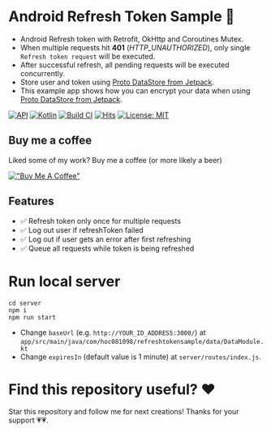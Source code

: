 # Android Refresh Token Sample :repeat_one:

- Android Refresh token with Retrofit, OkHttp and Coroutines Mutex.
- When multiple requests hit **401** (_HTTP_UNAUTHORIZED_), only single `Refresh token request` will be executed.
- After successful refresh, all pending requests will be executed concurrently.
- Store user and token using [Proto DataStore from Jetpack](https://developer.android.com/topic/libraries/architecture/datastore).
- This example app shows how you can encrypt your data when using [Proto DataStore from Jetpack](https://developer.android.com/topic/libraries/architecture/datastore).

[![API](https://img.shields.io/badge/API-23%2B-brightgreen.svg?style=flat)](https://android-arsenal.com/api?level=23)
[![Kotlin](https://img.shields.io/badge/kotlin-1.6.21-c711e1.svg?logo=kotlin)](http://kotlinlang.org)
[![Build CI](https://github.com/hoc081098/Refresh-Token-Sample/actions/workflows/build.yml/badge.svg)](https://github.com/hoc081098/Refresh-Token-Sample/actions/workflows/build.yml)
[![Hits](https://hits.seeyoufarm.com/api/count/incr/badge.svg?url=https%3A%2F%2Fgithub.com%2Fhoc081098%2FRefresh-Token-Sample&count_bg=%2379C83D&title_bg=%23555555&icon=&icon_color=%23E7E7E7&title=hits&edge_flat=false)](https://hits.seeyoufarm.com)
[![License: MIT](https://img.shields.io/badge/License-MIT-purple.svg)](https://opensource.org/licenses/MIT)

## Buy me a coffee
Liked some of my work? Buy me a coffee (or more likely a beer)

[!["Buy Me A Coffee"](https://www.buymeacoffee.com/assets/img/custom_images/orange_img.png)](https://www.buymeacoffee.com/hoc081098)

## Features

- ✅ Refresh token only once for multiple requests
- ✅ Log out user if refreshToken failed
- ✅ Log out if user gets an error after first refreshing
- ✅ Queue all requests while token is being refreshed

# Run local server
```
cd server
npm i
npm run start
```

- Change `baseUrl` (e.g. `http://YOUR_ID_ADDRESS:3000/`) at `app/src/main/java/com/hoc081098/refreshtokensample/data/DataModule.kt`
- Change `expiresIn` (default value is 1 minute) at `server/routes/index.js`.

# Find this repository useful? ❤️

Star this repository and follow me for next creations! Thanks for your support 💗💗.
